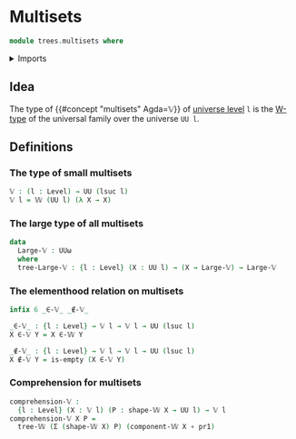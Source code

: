 # Multisets

```agda
module trees.multisets where
```

<details><summary>Imports</summary>

```agda
open import foundation.dependent-pair-types
open import foundation.empty-types
open import foundation.function-types
open import foundation.universe-levels

open import trees.elementhood-relation-w-types
open import trees.w-types
```

</details>

## Idea

The type of {{#concept "multisets" Agda=𝕍}} of
[universe level](foundation.universe-levels.md) `l` is the
[W-type](trees.w-types.md) of the universal family over the universe `UU l`.

## Definitions

### The type of small multisets

```agda
𝕍 : (l : Level) → UU (lsuc l)
𝕍 l = 𝕎 (UU l) (λ X → X)
```

### The large type of all multisets

```agda
data
  Large-𝕍 : UUω
  where
  tree-Large-𝕍 : {l : Level} (X : UU l) → (X → Large-𝕍) → Large-𝕍
```

### The elementhood relation on multisets

```agda
infix 6 _∈-𝕍_ _∉-𝕍_

_∈-𝕍_ : {l : Level} → 𝕍 l → 𝕍 l → UU (lsuc l)
X ∈-𝕍 Y = X ∈-𝕎 Y

_∉-𝕍_ : {l : Level} → 𝕍 l → 𝕍 l → UU (lsuc l)
X ∉-𝕍 Y = is-empty (X ∈-𝕍 Y)
```

### Comprehension for multisets

```agda
comprehension-𝕍 :
  {l : Level} (X : 𝕍 l) (P : shape-𝕎 X → UU l) → 𝕍 l
comprehension-𝕍 X P =
  tree-𝕎 (Σ (shape-𝕎 X) P) (component-𝕎 X ∘ pr1)
```
